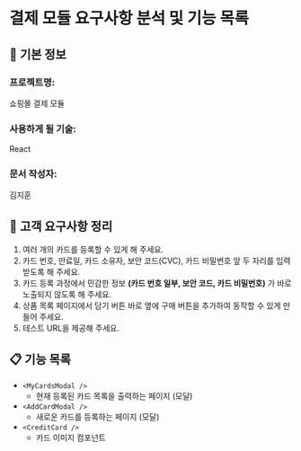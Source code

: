 # 결제 모듈 요구사항 분석 및 기능 목록

## 📌 기본 정보
### 프로젝트명:
쇼핑몰 결제 모듈

### 사용하게 될 기술:
React

### 문서 작성자:
김지훈

## 📝 고객 요구사항 정리
1. 여러 개의 카드를 등록할 수 있게 해 주세요.
2. 카드 번호, 만료일, 카드 소유자, 보안 코드(CVC), 카드 비밀번호 앞 두 자리를 입력 받도록 해 주세요.
3. 카드 등록 과정에서 민감한 정보 **(카드 번호 일부, 보안 코드, 카드 비밀번호)** 가 바로 노출되지 않도록 해 주세요.
4. 상품 목록 페이지에서 담기 버튼 바로 옆에 구매 버튼을 추가하여 동작할 수 있게 만들어 주세요.
5. 테스트 URL을 제공해 주세요.

## 📋 기능 목록
- `<MyCardsModal />`
    - 현재 등록된 카드 목록을 출력하는 페이지 (모달)
- `<AddCardModal />`
    - 새로운 카드를 등록하는 페이지 (모달)
- `<CreditCard />`
    - 카드 이미지 컴포넌트
